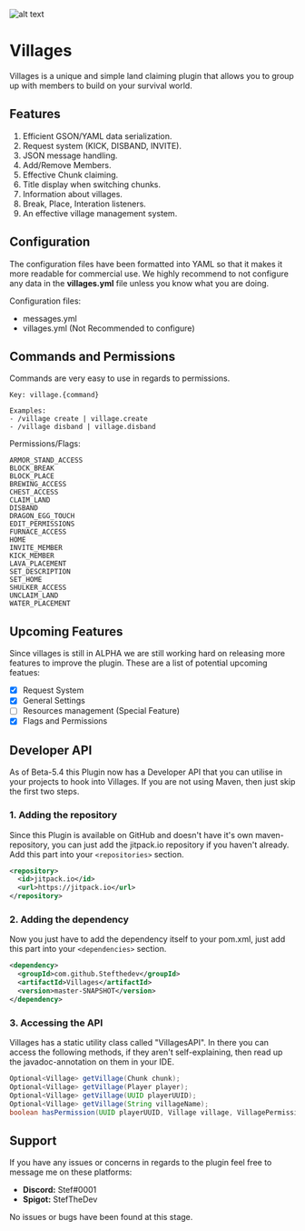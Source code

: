 ![alt text](https://proxy.spigotmc.org/1998f98e51685efd529a2e95ace9d3f3de88e8b4?url=https%3A%2F%2Fi.imgur.com%2FoqVaPoF.jpg)


# Villages
Villages is a unique and simple land claiming plugin that allows you to group up with members to build on your survival world.


## Features

1. Efficient GSON/YAML data serialization.
2. Request system (KICK, DISBAND, INVITE).
3. JSON message handling.
4. Add/Remove Members.
5. Effective Chunk claiming.
6. Title display when switching chunks.
7. Information about villages.
8. Break, Place, Interation listeners.
9. An effective village management system.


## Configuration

The configuration files have been formatted into YAML so that it makes it more readable for commercial use.
We highly recommend to not configure any data in the **villages.yml** file unless you know what you are doing.

Configuration files:
- messages.yml
- villages.yml (Not Recommended to configure)


## Commands and Permissions

Commands are very easy to use in regards to permissions.
```
Key: village.{command}

Examples:
- /village create | village.create
- /village disband | village.disband
```

Permissions/Flags:
```
ARMOR_STAND_ACCESS
BLOCK_BREAK
BLOCK_PLACE
BREWING_ACCESS
CHEST_ACCESS
CLAIM_LAND
DISBAND
DRAGON_EGG_TOUCH
EDIT_PERMISSIONS
FURNACE_ACCESS
HOME
INVITE_MEMBER
KICK_MEMBER
LAVA_PLACEMENT
SET_DESCRIPTION
SET_HOME
SHULKER_ACCESS
UNCLAIM_LAND
WATER_PLACEMENT
```


## Upcoming Features

Since villages is still in ALPHA we are still working hard on releasing more features to improve the plugin. These are a list of potential upcoming featues:
- [x] Request System
- [x] General Settings
- [ ] Resources management (Special Feature)
- [x] Flags and Permissions

## Developer API

As of Beta-5.4 this Plugin now has a Developer API that you can utilise in your projects to hook into Villages.
If you are not using Maven, then just skip the first two steps.

### 1. Adding the repository

Since this Plugin is available on GitHub and doesn't have it's own maven-repository, you can just add the jitpack.io repository if you haven't already.
Add this part into your ```<repositories>``` section.

```xml
<repository>
  <id>jitpack.io</id>
  <url>https://jitpack.io</url>
</repository>
```

### 2. Adding the dependency

Now you just have to add the dependency itself to your pom.xml, just add this part into your ```<dependencies>``` section.

```xml
<dependency>
  <groupId>com.github.Stefthedev</groupId>
  <artifactId>Villages</artifactId>
  <version>master-SNAPSHOT</version>
</dependency>
```

### 3. Accessing the API

Villages has a static utility class called "VillagesAPI".
In there you can access the following methods, if they aren't self-explaining, then read up the javadoc-annotation on them in your IDE.

```java
Optional<Village> getVillage(Chunk chunk);
Optional<Village> getVillage(Player player);
Optional<Village> getVillage(UUID playerUUID);
Optional<Village> getVillage(String villageName);
boolean hasPermission(UUID playerUUID, Village village, VillagePermission permission);
```

## Support

If you have any issues or concerns in regards to the plugin feel free to message me on these platforms:
- **Discord:** Stef#0001
- **Spigot:** StefTheDev

No issues or bugs have been found at this stage.


